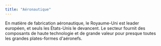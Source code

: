 ```yaml
---
title: "Aéronautique"
---
```


En matière de fabrication aéronautique, le Royaume-Uni est leader européen, et seuls les États-Unis le devancent. Le secteur fournit des composants de haute technologie et de grande valeur pour presque toutes les grandes plates-formes d'aéronefs.
